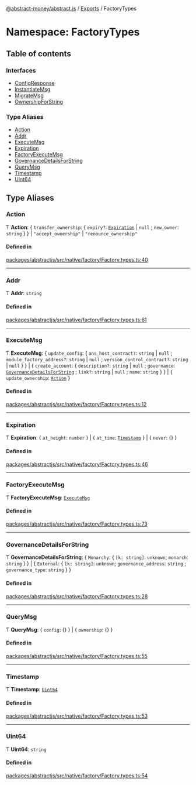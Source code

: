 [@abstract-money/abstract.js](../README.md) / [Exports](../modules.md) / FactoryTypes

# Namespace: FactoryTypes

## Table of contents

### Interfaces

- [ConfigResponse](../interfaces/FactoryTypes.ConfigResponse.md)
- [InstantiateMsg](../interfaces/FactoryTypes.InstantiateMsg.md)
- [MigrateMsg](../interfaces/FactoryTypes.MigrateMsg.md)
- [OwnershipForString](../interfaces/FactoryTypes.OwnershipForString.md)

### Type Aliases

- [Action](FactoryTypes.md#action)
- [Addr](FactoryTypes.md#addr)
- [ExecuteMsg](FactoryTypes.md#executemsg)
- [Expiration](FactoryTypes.md#expiration)
- [FactoryExecuteMsg](FactoryTypes.md#factoryexecutemsg)
- [GovernanceDetailsForString](FactoryTypes.md#governancedetailsforstring)
- [QueryMsg](FactoryTypes.md#querymsg)
- [Timestamp](FactoryTypes.md#timestamp)
- [Uint64](FactoryTypes.md#uint64)

## Type Aliases

### Action

Ƭ **Action**: { `transfer_ownership`: { `expiry?`: [`Expiration`](FactoryTypes.md#expiration) \| ``null`` ; `new_owner`: `string`  }  } \| ``"accept_ownership"`` \| ``"renounce_ownership"``

#### Defined in

[packages/abstractjs/src/native/factory/Factory.types.ts:40](https://github.com/AbstractSDK/frontend/blob/07410073/packages/abstractjs/src/native/factory/Factory.types.ts#L40)

___

### Addr

Ƭ **Addr**: `string`

#### Defined in

[packages/abstractjs/src/native/factory/Factory.types.ts:61](https://github.com/AbstractSDK/frontend/blob/07410073/packages/abstractjs/src/native/factory/Factory.types.ts#L61)

___

### ExecuteMsg

Ƭ **ExecuteMsg**: { `update_config`: { `ans_host_contract?`: `string` \| ``null`` ; `module_factory_address?`: `string` \| ``null`` ; `version_control_contract?`: `string` \| ``null``  }  } \| { `create_account`: { `description?`: `string` \| ``null`` ; `governance`: [`GovernanceDetailsForString`](FactoryTypes.md#governancedetailsforstring) ; `link?`: `string` \| ``null`` ; `name`: `string`  }  } \| { `update_ownership`: [`Action`](FactoryTypes.md#action)  }

#### Defined in

[packages/abstractjs/src/native/factory/Factory.types.ts:12](https://github.com/AbstractSDK/frontend/blob/07410073/packages/abstractjs/src/native/factory/Factory.types.ts#L12)

___

### Expiration

Ƭ **Expiration**: { `at_height`: `number`  } \| { `at_time`: [`Timestamp`](FactoryTypes.md#timestamp)  } \| { `never`: {}  }

#### Defined in

[packages/abstractjs/src/native/factory/Factory.types.ts:46](https://github.com/AbstractSDK/frontend/blob/07410073/packages/abstractjs/src/native/factory/Factory.types.ts#L46)

___

### FactoryExecuteMsg

Ƭ **FactoryExecuteMsg**: [`ExecuteMsg`](FactoryTypes.md#executemsg)

#### Defined in

[packages/abstractjs/src/native/factory/Factory.types.ts:73](https://github.com/AbstractSDK/frontend/blob/07410073/packages/abstractjs/src/native/factory/Factory.types.ts#L73)

___

### GovernanceDetailsForString

Ƭ **GovernanceDetailsForString**: { `Monarchy`: { `[k: string]`: `unknown`; `monarch`: `string`  }  } \| { `External`: { `[k: string]`: `unknown`; `governance_address`: `string` ; `governance_type`: `string`  }  }

#### Defined in

[packages/abstractjs/src/native/factory/Factory.types.ts:28](https://github.com/AbstractSDK/frontend/blob/07410073/packages/abstractjs/src/native/factory/Factory.types.ts#L28)

___

### QueryMsg

Ƭ **QueryMsg**: { `config`: {}  } \| { `ownership`: {}  }

#### Defined in

[packages/abstractjs/src/native/factory/Factory.types.ts:55](https://github.com/AbstractSDK/frontend/blob/07410073/packages/abstractjs/src/native/factory/Factory.types.ts#L55)

___

### Timestamp

Ƭ **Timestamp**: [`Uint64`](FactoryTypes.md#uint64)

#### Defined in

[packages/abstractjs/src/native/factory/Factory.types.ts:53](https://github.com/AbstractSDK/frontend/blob/07410073/packages/abstractjs/src/native/factory/Factory.types.ts#L53)

___

### Uint64

Ƭ **Uint64**: `string`

#### Defined in

[packages/abstractjs/src/native/factory/Factory.types.ts:54](https://github.com/AbstractSDK/frontend/blob/07410073/packages/abstractjs/src/native/factory/Factory.types.ts#L54)
